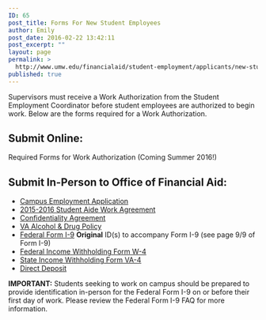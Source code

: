 ```yaml
---
ID: 65
post_title: Forms For New Student Employees
author: Emily
post_date: 2016-02-22 13:42:11
post_excerpt: ""
layout: page
permalink: >
  http://www.umw.edu/financialaid/student-employment/applicants/new-student-employees/
published: true
---
```

Supervisors must receive a Work Authorization from the Student Employment Coordinator before student employees are authorized to begin work. Below are the forms required for a Work Authorization.
<h2>Submit Online:</h2>
Required Forms for Work Authorization (Coming Summer 2016!)
<h2>Submit In-Person to Office of Financial Aid:</h2>
<ul>
	<li><a href="http://adminfinance.umw.edu/financialaid/files/2015/03/2015-2016-Application.pdf">Campus Employment Application</a></li>
	<li><a href="http://adminfinance.umw.edu/financialaid/files/2015/07/2015-2016-Work-Agreement.pdf">2015-2016 Student Aide Work Agreement</a></li>
	<li><a href="http://adminfinance.umw.edu/financialaid/files/2015/03/2015-2016-Confidentiality-Agreement.pdf">Confidentiality Agreement</a></li>
	<li><a href="http://www.umw.edu/documents/document/i-9-employment-v/">VA Alcohol &amp; Drug Policy</a></li>
	<li><a href="http://www.umw.edu/documents/document/i-9-employment-v/">Federal Form I-9</a> <strong>Original</strong> ID(s) to accompany Form I-9 (see page 9/9 of Form I-9)</li>
	<li><a href="http://www.irs.gov/pub/irs-pdf/fw4.pdf">Federal Income Withholding Form W-4</a></li>
	<li><a href="http://www.umw.edu/documents/document/va-4/">State Income Withholding Form VA-4</a></li>
	<li><a href="http://adminfinance.umw.edu/financialaid/files/2011/09/Direct-Deposit-Form-1-10.pdf">Direct Deposit</a></li>
</ul>
<strong>IMPORTANT:</strong> Students seeking to work on campus should be prepared to provide identification in-person for the Federal Form I-9 on or before their first day of work. Please review the Federal Form I-9 FAQ for more information.